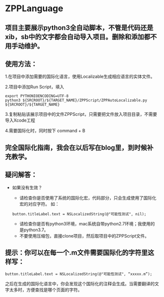 # ZPPLanguage

## 项目主要展示python3全自动脚本，不管是代码还是xib，sb中的文字都会自动导入项目。删除和添加都不用手动维护。


## 使用方法：

1.在项目中添加需要的国际化语言，使用Localizable生成相应语言的实体文件。

2.项目中添加Run Script，填入

~~~
export PYTHONIOENCODING=UTF-8
python3 ${SRCROOT}/${TARGET_NAME}/ZPPScript/ZPPAutoLocalizable.py ${SRCROOT}/${TARGET_NAME}
~~~

3.复制粘贴该展示项目中的文件ZPPScript，只需要把文件放入项目目录，不需要导入Xcode工程

4.需要国际化时，同时按下 command + B 

## 完全国际化指南，我会在以后写在blog里，到时候补充教学。

## 疑问解答：

* 如果没有生效？

  * 请检查你是否使用了系统的国际化宏，代码部分，只会生成使用了国际化宏的对应字符。
  如：

  ~~~
  button.titleLabel.text = NSLocalizedString(@"可能性测试", nil);
  ~~~
  * 请检查你是否有python3环境，mac系统自带python2.7环境；我使用的是python3.7。
  * 不要使用压缩包，直接clone项目，然后取项目中的ZPPScript文件。
  

## 提示：你可以在每一个.m文件需要国际化的字符里这样写：

~~~
button.titleLabel.text = NSLocalizedString(@"可能性测试", “xxxxx.m”);
~~~

之后在生成的国际化语言中，你会发现这个国际化的注释会生成。当需要翻译的文字太多时，方便查找是哪个页面的字符。
